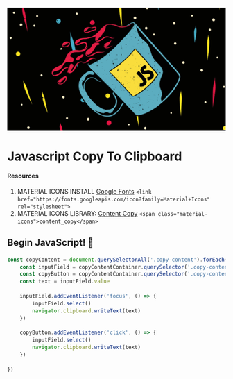 ![Javascript copy to clipboard](./images/javascript-banner.jpg)

# Javascript Copy To Clipboard
#### Resources
1. MATERIAL ICONS INSTALL [Google Fonts](https://fonts.googleapis.com/icon?family=Material+Icons)
`<link href="https://fonts.googleapis.com/icon?family=Material+Icons" rel="stylesheet">`
2. MATERIAL ICONS LIBRARY: [Content Copy](https://fonts.google.com/icons?icon.style=Filled&icon.set=Material+Icons&icon.query=copy)
`<span class="material-icons">content_copy</span>`

## Begin JavaScript! :cowboy_hat_face:
```javascript
const copyContent = document.querySelectorAll('.copy-content').forEach(copyContentContainer => {
    const inputField = copyContentContainer.querySelector('.copy-content-input')
    const copyButton = copyContentContainer.querySelector('.copy-content-button')
    const text = inputField.value

    inputField.addEventListener('focus', () => {
        inputField.select()
        navigator.clipboard.writeText(text)
    })

    copyButton.addEventListener('click', () => {
        inputField.select()
        navigator.clipboard.writeText(text)
    })

})
```